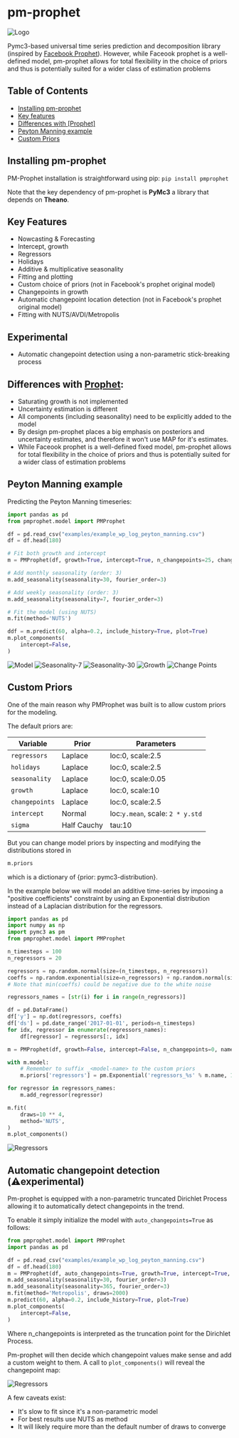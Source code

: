 # pm-prophet 

![Logo](https://raw.githubusercontent.com/luke14free/pm-prophet/master/examples/images/prophet_logo.png)

Pymc3-based universal time series prediction and decomposition library (inspired by [Facebook Prophet](https://facebook.github.io/prophet/)). However, while Faceook prophet is a well-defined model, pm-prophet allows for total flexibility in the choice of priors and thus is potentially suited for a wider class of estimation problems

## Table of Contents
- [Installing pm-prophet](#installing-pm-prophet)
- [Key features](#key-features)
- [Differences with [Prophet]](#differences-with-Prophet)
- [Peyton Manning example](#peyton-manning-example)
- [Custom Priors](#custom-priors)


## Installing pm-prophet

PM-Prophet installation is straightforward using pip: `pip install pmprophet`

Note that the key dependency of pm-prophet is **PyMc3** a library that depends on **Theano**.

## Key Features
* Nowcasting & Forecasting
* Intercept, growth
* Regressors
* Holidays
* Additive & multiplicative seasonality
* Fitting and plotting
* Custom choice of priors (not in Facebook's prophet original model)
* Changepoints in growth
* Automatic changepoint location detection (not in Facebook's prophet original model)
* Fitting with NUTS/AVDI/Metropolis

## Experimental
* Automatic changepoint detection using a non-parametric stick-breaking process

## Differences with [Prophet](https://facebook.github.io/prophet/):
* Saturating growth is not implemented 
* Uncertainty estimation is different
* All components (including seasonality) need to be explicitly added to the model
* By design pm-prophet places a big emphasis on posteriors and uncertainty estimates, and therefore it won't use MAP
for it's estimates.
* While Faceook prophet is a well-defined fixed model, pm-prophet allows for total flexibility in the choice of priors 
and thus is potentially suited for a wider class of estimation problems

## Peyton Manning example
Predicting the Peyton Manning timeseries:
```python
import pandas as pd
from pmprophet.model import PMProphet

df = pd.read_csv("examples/example_wp_log_peyton_manning.csv")
df = df.head(180)

# Fit both growth and intercept
m = PMProphet(df, growth=True, intercept=True, n_changepoints=25, changepoints_prior_scale=.01, name='model')

# Add monthly seasonality (order: 3)
m.add_seasonality(seasonality=30, fourier_order=3)

# Add weekly seasonality (order: 3)
m.add_seasonality(seasonality=7, fourier_order=3)

# Fit the model (using NUTS)
m.fit(method='NUTS')

ddf = m.predict(60, alpha=0.2, include_history=True, plot=True)
m.plot_components(
    intercept=False,
)
```

![Model](https://raw.githubusercontent.com/luke14free/pm-prophet/master/examples/images/model.png)
![Seasonality-7](https://raw.githubusercontent.com/luke14free/pm-prophet/master/examples/images/seasonality7.png)
![Seasonality-30](https://raw.githubusercontent.com/luke14free/pm-prophet/master/examples/images/seasonality30.png)
![Growth](https://raw.githubusercontent.com/luke14free/pm-prophet/master/examples/images/growth.png)
![Change Points](https://raw.githubusercontent.com/luke14free/pm-prophet/master/examples/images/changepoints.png)
## Custom Priors

One of the main reason why PMProphet was built is to allow custom priors for the modeling.

The default priors are:

Variable | Prior | Parameters
--- | --- | --- 
`regressors` | Laplace | loc:0, scale:2.5 
`holidays` | Laplace | loc:0, scale:2.5 
`seasonality` | Laplace | loc:0, scale:0.05
`growth` | Laplace | loc:0, scale:10 
`changepoints` | Laplace | loc:0, scale:2.5 
`intercept` | Normal | loc:`y.mean`, scale: `2 * y.std`
`sigma` | Half Cauchy | tau:10

But you can change model priors by inspecting and modifying the distributions stored in

```python
m.priors
```

which is a dictionary of {prior: pymc3-distribution}.

In the example below we will model an additive time-series by imposing a "positive coefficients"
constraint by using an Exponential distribution instead of a Laplacian distribution for the regressors.

```python
import pandas as pd
import numpy as np
import pymc3 as pm
from pmprophet.model import PMProphet

n_timesteps = 100
n_regressors = 20

regressors = np.random.normal(size=(n_timesteps, n_regressors))
coeffs = np.random.exponential(size=n_regressors) + np.random.normal(size=n_regressors)
# Note that min(coeffs) could be negative due to the white noise

regressors_names = [str(i) for i in range(n_regressors)]

df = pd.DataFrame()
df['y'] = np.dot(regressors, coeffs)
df['ds'] = pd.date_range('2017-01-01', periods=n_timesteps)
for idx, regressor in enumerate(regressors_names):
    df[regressor] = regressors[:, idx]

m = PMProphet(df, growth=False, intercept=False, n_changepoints=0, name='model')

with m.model:
    # Remember to suffix _<model-name> to the custom priors
    m.priors['regressors'] = pm.Exponential('regressors_%s' % m.name, 1, shape=n_regressors)

for regressor in regressors_names:
    m.add_regressor(regressor)

m.fit(
    draws=10 ** 4,
    method='NUTS',
)
m.plot_components()
```

![Regressors](https://raw.githubusercontent.com/luke14free/pm-prophet/master/examples/images/regressors.png)


## Automatic changepoint detection (⚠️experimental)

Pm-prophet is equipped with a non-parametric truncated Dirichlet Process allowing it to automatically detect
changepoints in the trend.

To enable it simply initialize the model with `auto_changepoints=True` as follows:

```python
from pmprophet.model import PMProphet
import pandas as pd

df = pd.read_csv("examples/example_wp_log_peyton_manning.csv")
df = df.head(180)
m = PMProphet(df, auto_changepoints=True, growth=True, intercept=True, name='model')
m.add_seasonality(seasonality=30, fourier_order=3)
m.add_seasonality(seasonality=365, fourier_order=3)
m.fit(method='Metropolis', draws=2000)
m.predict(60, alpha=0.2, include_history=True, plot=True)
m.plot_components(
    intercept=False,
)
```

Where n_changepoints is interpreted as the truncation point for the Dirichlet Process.

Pm-prophet will then decide which changepoint values make sense and add a custom weight to them.
A call to `plot_components()` will reveal the changepoint map:

![Regressors](https://raw.githubusercontent.com/luke14free/pm-prophet/master/examples/images/automatic-changepoint-detection.png)

A few caveats exist:
- It's slow to fit since it's a non-parametric model
- For best results use NUTS as method
- It will likely require more than the default number of draws to converge